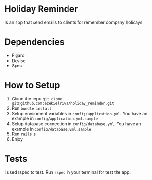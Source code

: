 Holiday Reminder
================

Is an app that send emails to clients for remember company holidays

Dependencies
================
  * Figaro
  * Devise 
  * Spec

How to Setup
================
1. Clone the repo ``git clone git@github.com:ezekielriva/holiday_reminder.git``
2. Run ``bundle install``
3. Setup enviroment variables in ``config/application.yml``. You have an example
in ``config/application.yml.sample``
4. Setup database connection in ``config/database.yml``. You have an example in
``config/database.yml.sample``
5. Run ``rails s``
6. Enjoy

Tests
================
I used rspec to test. Run ``rspec`` in your terminal for test the app.
